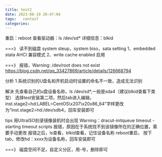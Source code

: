```yaml
---
title: test2
date: 2023-08-19 20:47:04
tags:	centos7
categories:	
---
```

重启：reboot
查看驱动器：ls /dev/sd*
详细信息：blkid

===》
读不到磁盘
system steup，system biso，sata setting
1、embedded stata AHCI 兼容模式
2、write cache enabled 启用

===》
报错，Warning: /dev/root does not exist
https://blog.csdn.net/qq_33427869/article/details/126668794

分析
1.系统识别的U盘名和开机启动时设置的命名不一致，造成无法识别

解决
先查看自己的u盘设备名称，ls /dev/sd*,一般是sda4（建议blkid查看下类型）
选择test安装第二项，然后tab进入编辑，
inst.stage2=hd:LABEL=CentOS\x207\x20x86_64”字样更改为“inst.stage2=hd:/dev/sdb4，回车安装即可

tips
用UltraISO刻录镜像装机时会出现 Warning：dracut-initqueue timeout - starting timeout scripts 报错，原因在于系统找不到该镜像所在的正确位置，需要手动更改
报错之后，ls查看，blkid查看，记住设备名称
reboot重启，
按下tab，修改hd：xxxx为设备名称，回车安装即可

===》
磁盘空间不足，自定义分区，用-号，删除即可

